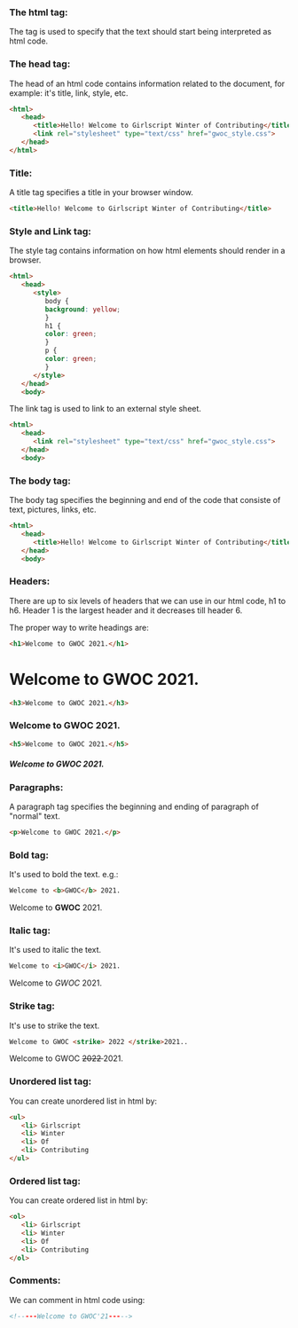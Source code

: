 ### The html tag: 
The <html> tag is used to specify that the text should start being interpreted as html code.

### The head tag: 
The head of an html code contains information related to the document, for example: it's title, link, style, etc. 

```html 
<html>
   <head>
      <title>Hello! Welcome to Girlscript Winter of Contributing</title>
      <link rel="stylesheet" type="text/css" href="gwoc_style.css">
   </head>
</html>
```

### Title: 
A title tag specifies a title in your browser window.  
```html
<title>Hello! Welcome to Girlscript Winter of Contributing</title>
```

### Style and Link tag:
The style tag contains information on how html elements should render in a browser.
```html
<html>
   <head>
      <style>
         body {
         background: yellow;
         }
         h1 {
         color: green;
         }
         p {
         color: green;
         }
      </style>
   </head>
   <body>
```
   
The link tag is used to link to an external style sheet.
```html
<html>
   <head>
      <link rel="stylesheet" type="text/css" href="gwoc_style.css">
   </head>
   <body>
```
      
### The body tag: 
The body tag specifies the beginning and end of the code that consiste of text, pictures, links, etc.
```html
<html>
   <head>
      <title>Hello! Welcome to Girlscript Winter of Contributing</title>
   </head>
   <body>
```
  
### Headers: 
There are up to six levels of headers that we can use in our html code, h1 to h6. Header 1 is the largest header and it decreases till header 6.
      
The proper way to write headings are:
```html
<h1>Welcome to GWOC 2021.</h1> 
```
      
<h1>Welcome to GWOC 2021.</h1>
      
```html
<h3>Welcome to GWOC 2021.</h3>
```
      
<h3>Welcome to GWOC 2021.</h3>   
      
```html
<h5>Welcome to GWOC 2021.</h5> 
```
      
<h5>Welcome to GWOC 2021.</h5>     


      
### Paragraphs: 
A paragraph tag specifies the beginning and ending of paragraph of "normal" text.
```html
<p>Welcome to GWOC 2021.</p> 
```
      
### Bold tag: 
It's used to bold the text.
e.g.: 
```html
Welcome to <b>GWOC</b> 2021. 
```
Welcome to <b>GWOC</b> 2021.
      
### Italic tag: 
It's used to italic the text.
```html
Welcome to <i>GWOC</i> 2021.
```
Welcome to <i>GWOC</i> 2021.
      
### Strike tag: 
It's use to strike the text.
```html
Welcome to GWOC <strike> 2022 </strike>2021..  
```
Welcome to GWOC <strike> 2022 </strike>2021.
        
### Unordered list tag: 
You can create unordered list in html by:

```html
<ul>
   <li> Girlscript
   <li> Winter
   <li> Of
   <li> Contributing
</ul>
```

### Ordered list tag: 
You can create ordered list in html by:
```html      
<ol>
   <li> Girlscript
   <li> Winter
   <li> Of
   <li> Contributing
</ol>
```

### Comments: 
We can comment in html code using:
```html
<!-----Welcome to GWOC'21----->
```   
